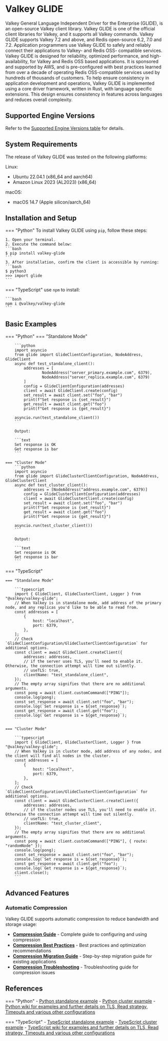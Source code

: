 # Valkey GLIDE

Valkey General Language Independent Driver for the Enterprise (GLIDE), is an open-source Valkey client library. Valkey GLIDE is one of the official client libraries for Valkey, and it supports all Valkey commands. Valkey GLIDE supports Valkey 7.2 and above, and Redis open-source 6.2, 7.0 and 7.2. Application programmers use Valkey GLIDE to safely and reliably connect their applications to Valkey- and Redis OSS- compatible services. Valkey GLIDE is designed for reliability, optimized performance, and high-availability, for Valkey and Redis OSS based applications. It is sponsored and supported by AWS, and is pre-configured with best practices learned from over a decade of operating Redis OSS-compatible services used by hundreds of thousands of customers. To help ensure consistency in application development and operations, Valkey GLIDE is implemented using a core driver framework, written in Rust, with language specific extensions. This design ensures consistency in features across languages and reduces overall complexity.

## Supported Engine Versions

Refer to the [Supported Engine Versions table](https://github.com/valkey-io/valkey-glide/blob/main/README.md#supported-engine-versions) for details.

## System Requirements

The release of Valkey GLIDE was tested on the following platforms:

Linux:

-   Ubuntu 22.04.1 (x86_64 and aarch64)
-   Amazon Linux 2023 (AL2023) (x86_64)

macOS:

-   macOS 14.7 (Apple silicon/aarch_64)

## Installation and Setup

=== "Python"
    To install Valkey GLIDE using `pip`, follow these steps:

    1. Open your terminal.
    2. Execute the command below:
    ```bash
    $ pip install valkey-glide
    ```
    3. After installation, confirm the client is accessible by running:
    ```bash
    $ python3
    >>> import glide
    ```

=== "TypeScript"
    use `npm` to install:

    ```bash
    npm i @valkey/valkey-glide
    ```

## Basic Examples

=== "Python"
    === "Standalone Mode"

        ```python
        import asyncio
        from glide import GlideClientConfiguration, NodeAddress, GlideClient
        async def test_standalone_client():
            addresses = [
                    NodeAddress("server_primary.example.com", 6379),
                    NodeAddress("server_replica.example.com", 6379)
            ]
            config = GlideClientConfiguration(addresses)
            client = await GlideClient.create(config)
            set_result = await client.set("foo", "bar")
            print(f"Set response is {set_result}")
            get_result = await client.get("foo")
            print(f"Get response is {get_result}")

        asyncio.run(test_standalone_client())
        ```

        Output:

        ```text
        Set response is OK
        Get response is bar
        ```

    === "Cluster Mode"
        ```python
        import asyncio
        from glide import GlideClusterClientConfiguration, NodeAddress, GlideClusterClient
        async def test_cluster_client():
            addresses = [NodeAddress("address.example.com", 6379)]
            config = GlideClusterClientConfiguration(addresses)
            client = await GlideClusterClient.create(config)
            set_result = await client.set("foo", "bar")
            print(f"Set response is {set_result}")
            get_result = await client.get("foo")
            print(f"Get response is {get_result}")

        asyncio.run(test_cluster_client())
        ```

        Output:

        ```text
        Set response is OK
        Get response is bar
        ```

=== "TypeScript"

    === "Standalone Mode"

        ```typescript
        import { GlideClient, GlideClusterClient, Logger } from "@valkey/valkey-glide";
        // When Valkey is in standalone mode, add address of the primary node, and any replicas you'd like to be able to read from.
        const addresses = [
            {
                host: "localhost",
                port: 6379,
            },
        ];
        // Check `GlideClientConfiguration/GlideClusterClientConfiguration` for additional options.
        const client = await GlideClient.createClient({
            addresses: addresses,
            // if the server uses TLS, you'll need to enable it. Otherwise, the connection attempt will time out silently.
            // useTLS: true,
            clientName: "test_standalone_client",
        });
        // The empty array signifies that there are no additional arguments.
        const pong = await client.customCommand(["PING"]);
        console.log(pong);
        const set_response = await client.set("foo", "bar");
        console.log(`Set response is = ${set_response}`);
        const get_response = await client.get("foo");
        console.log(`Get response is = ${get_response}`);
        ```

    === "Cluster Mode"

        ```typescript
        import { GlideClient, GlideClusterClient, Logger } from "@valkey/valkey-glide";
        // When Valkey is in cluster mode, add address of any nodes, and the client will find all nodes in the cluster.
        const addresses = [
            {
                host: "localhost",
                port: 6379,
            },
        ];
        // Check `GlideClientConfiguration/GlideClusterClientConfiguration` for additional options.
        const client = await GlideClusterClient.createClient({
            addresses: addresses,
            // if the cluster nodes use TLS, you'll need to enable it. Otherwise the connection attempt will time out silently.
            // useTLS: true,
            clientName: "test_cluster_client",
        });
        // The empty array signifies that there are no additional arguments.
        const pong = await client.customCommand(["PING"], { route: "randomNode" });
        console.log(pong);
        const set_response = await client.set("foo", "bar");
        console.log(`Set response is = ${set_response}`);
        const get_response = await client.get("foo");
        console.log(`Get response is = ${get_response}`);
        client.close();
        ```


## Advanced Features

### Automatic Compression

Valkey GLIDE supports automatic compression to reduce bandwidth and storage usage:

- **[Compression Guide](compression.md)** - Complete guide to configuring and using compression
- **[Compression Best Practices](compression-best-practices.md)** - Best practices and optimization recommendations
- **[Compression Migration Guide](compression-migration-guide.md)** - Step-by-step migration guide for existing applications
- **[Compression Troubleshooting](compression-troubleshooting.md)** - Troubleshooting guide for compression issues

## References

=== "Python"
    - [Python standalone example][1]
    - [Python cluster example][2]
    - [Python wiki for examples and further details on TLS, Read strategy, Timeouts and various other configurations][3]

=== "TypeScript"
    - [TypeScript standalone example][5]
    - [TypeScript cluster example][6]
    - [TypeScript wiki for examples and further details on TLS, Read strategy, Timeouts and various other configurations][4]

[1]: https://github.com/valkey-io/valkey-glide/blob/main/examples/python/standalone_example.py
[2]: https://github.com/valkey-io/valkey-glide/blob/main/examples/python/cluster_example.py
[3]: https://github.com/valkey-io/valkey-glide/wiki/Python-wrapper
[4]: https://github.com/valkey-io/valkey-glide/wiki/NodeJS-wrapper
[5]: https://github.com/valkey-io/valkey-glide/blob/main/examples/node/standalone_example.ts
[6]: https://github.com/valkey-io/valkey-glide/blob/main/examples/node/cluster_example.ts

